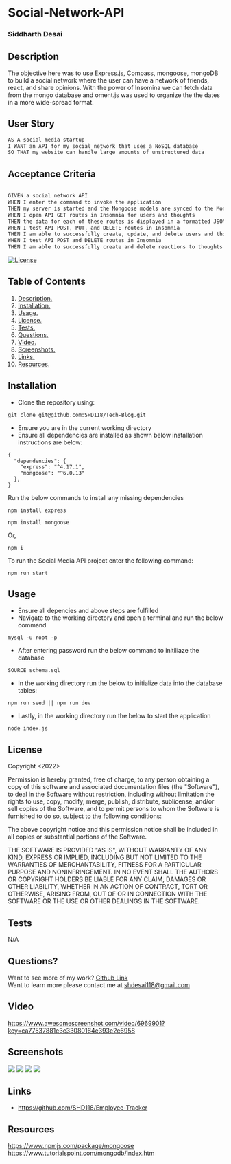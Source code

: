 # Social-Network-API

### Siddharth Desai

## Description
The objective here was to use Express.js, Compass, mongoose, mongoDB to build a social network where the user can have a network of friends, react, and share opinions. With the power of Insomina we can fetch data from the mongo database and oment.js was used to organize the the dates in a more wide-spread format.

## User Story

```md
AS A social media startup
I WANT an API for my social network that uses a NoSQL database
SO THAT my website can handle large amounts of unstructured data
```

## Acceptance Criteria

```md

GIVEN a social network API
WHEN I enter the command to invoke the application
THEN my server is started and the Mongoose models are synced to the MongoDB database
WHEN I open API GET routes in Insomnia for users and thoughts
THEN the data for each of these routes is displayed in a formatted JSON
WHEN I test API POST, PUT, and DELETE routes in Insomnia
THEN I am able to successfully create, update, and delete users and thoughts in my database
WHEN I test API POST and DELETE routes in Insomnia
THEN I am able to successfully create and delete reactions to thoughts and add and remove friends to a user’s friend list

```
[![License](https://img.shields.io/badge/License-BSD_2--Clause-orange.svg)](https://opensource.org/licenses/BSD-2-Clause)

## Table of Contents
1. [ Description. ](#description)
2. [ Installation. ](#installation)
3. [ Usage. ](#usage)
4. [ License. ](#license)
6. [ Tests. ](#tests)
7. [ Questions. ](#questions)
8. [ Video. ](#video)
9. [ Screenshots. ](#screenshots)
10. [ Links. ](#links)
11. [ Resources. ](#resources)
## Installation
* Clone the repository using:
```
git clone git@github.com:SHD118/Tech-Blog.git
```
* Ensure you are in the current working directory
* Ensure all dependencies are installed as shown below installation instructions are below:
```
{
  "dependencies": {
    "express": "^4.17.1",
    "mongoose": "^6.0.13"
  },
}

```
Run the below commands to install any missing dependencies
```
npm install express
````
```
npm install mongoose
```
Or, 
```
npm i
```
To run the Social Media API project enter the following command:
```
npm run start 

```
## Usage
* Ensure all depencies and above steps are fulfilled 
* Navigate to the working directory and open a terminal and run the below command
```
mysql -u root -p
```
* After entering password run the below command to initiliaze the database
```
SOURCE schema.sql 
```
* In the working directory run the below to initialize data into the database tables:
```
npm run seed || npm run dev

```
* Lastly, in the working directory run the below to start the application
```
node index.js
```

## License

Copyright <2022>

Permission is hereby granted, free of charge, to any person obtaining a copy of this software and associated documentation files (the "Software"), to deal in the Software without restriction, including without limitation the rights to use, copy, modify, merge, publish, distribute, sublicense, and/or sell copies of the Software, and to permit persons to whom the Software is furnished to do so, subject to the following conditions:

The above copyright notice and this permission notice shall be included in all copies or substantial portions of the Software.

THE SOFTWARE IS PROVIDED "AS IS", WITHOUT WARRANTY OF ANY KIND, EXPRESS OR IMPLIED, INCLUDING BUT NOT LIMITED TO THE WARRANTIES OF MERCHANTABILITY, FITNESS FOR A PARTICULAR PURPOSE AND NONINFRINGEMENT. IN NO EVENT SHALL THE AUTHORS OR COPYRIGHT HOLDERS BE LIABLE FOR ANY CLAIM, DAMAGES OR OTHER LIABILITY, WHETHER IN AN ACTION OF CONTRACT, TORT OR OTHERWISE, ARISING FROM, OUT OF OR IN CONNECTION WITH THE SOFTWARE OR THE USE OR OTHER DEALINGS IN THE SOFTWARE.
## Tests
N/A
## Questions?
Want to see more of my work? [Github Link](https://github.com/SHD118/Team-Profile)
<br/>
Want to learn more please contact me at shdesai118@gmail.com

## Video
https://www.awesomescreenshot.com/video/6969901?key=ca77537881e3c33080164e393e2e6958

## Screenshots
![](img/Get_thought_by_ID.PNG)
![](img/add_friend.PNG)
![](img/get_user_by_ID.PNG)
![](img/update_User.PNG)


## Links

* https://github.com/SHD118/Employee-Tracker

## Resources
https://www.npmjs.com/package/mongoose
https://www.tutorialspoint.com/mongodb/index.htm
